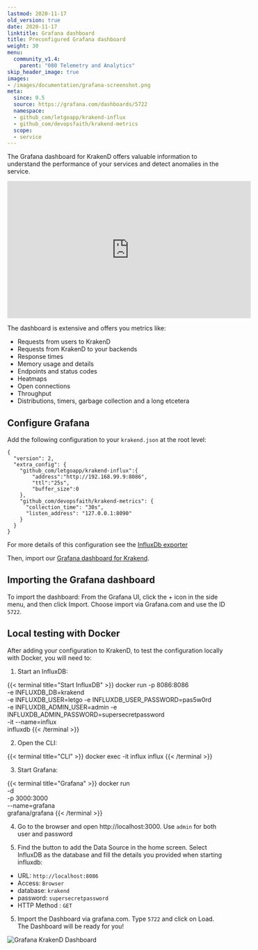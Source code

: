 ```yaml
---
lastmod: 2020-11-17
old_version: true
date: 2020-11-17
linktitle: Grafana dashboard
title: Preconfigured Grafana dashboard
weight: 30
menu:
  community_v1.4:
    parent: "080 Telemetry and Analytics"
skip_header_image: true
images:
- /images/documentation/grafana-screenshot.png
meta:
  since: 0.5
  source: https://grafana.com/dashboards/5722
  namespace:
  - github_com/letgoapp/krakend-influx
  - github_com/devopsfaith/krakend-metrics
  scope:
  - service
---
```


The Grafana dashboard for KrakenD offers valuable information to understand the performance of your services and detect anomalies in the service.

<iframe width="560" height="315" src="https://www.youtube.com/embed/Ik18Zlwyap8" frameborder="0" allow="accelerometer; autoplay; clipboard-write; encrypted-media; gyroscope; picture-in-picture" allowfullscreen></iframe>

The dashboard is extensive and offers you metrics like:

- Requests from users to KrakenD
- Requests from KrakenD to your backends
- Response times
- Memory usage and details
- Endpoints and status codes
- Heatmaps
- Open connections
- Throughput
- Distributions, timers, garbage collection and a long etcetera

## Configure Grafana
Add the following configuration to your `krakend.json` at the root level:

    {
      "version": 2,
      "extra_config": {
        "github_com/letgoapp/krakend-influx":{
            "address":"http://192.168.99.9:8086",
            "ttl":"25s",
            "buffer_size":0
        },
        "github_com/devopsfaith/krakend-metrics": {
          "collection_time": "30s",
          "listen_address": "127.0.0.1:8090"
        }
      }
    }

For more details of this configuration see the [InfluxDb exporter](/docs/v1.4/extended-metrics/influxdb/)

Then, import our [Grafana dashboard for Krakend](https://grafana.com/dashboards/5722).

## Importing the Grafana dashboard
To import the dashboard: From the Grafana UI, click the + icon in the side menu, and then click Import. Choose import via Grafana.com and use the ID `5722`.

## Local testing with Docker
After adding your configuration to KrakenD, to test the configuration locally with Docker, you will need to:

1) Start an InfluxDB:

{{< terminal title="Start InfluxDB" >}}
docker run -p 8086:8086 \
	  -e INFLUXDB_DB=krakend \
	  -e INFLUXDB_USER=letgo -e INFLUXDB_USER_PASSWORD=pas5w0rd \
	  -e INFLUXDB_ADMIN_USER=admin -e INFLUXDB_ADMIN_PASSWORD=supersecretpassword \
	  -it --name=influx \
	  influxdb
{{< /terminal >}}

2) Open the CLI:

{{< terminal title="CLI" >}}
docker exec -it influx influx
{{< /terminal >}}

3) Start Grafana:

{{< terminal title="Grafana" >}}
docker run \
  -d \
  -p 3000:3000 \
  --name=grafana \
  grafana/grafana
{{< /terminal >}}

4) Go to the browser and open http://localhost:3000. Use `admin` for both user and password

5) Find the button to add the Data Source in the home screen. Select InfluxDB as the database and fill the details you provided when starting influxdb:

- URL: `http://localhost:8086`
- Access: `Browser`
- database: `krakend`
- password: `supersecretpassword`
- HTTP Method : `GET`

5) Import the Dashboard via grafana.com. Type `5722` and click on Load. The Dashboard will be ready for you!

![Grafana KrakenD Dashboard](/images/documentation/grafana-screenshot.png)
